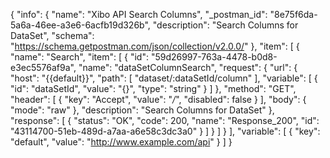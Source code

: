 {
  "info": {
    "name": "Xibo API Search Columns",
    "_postman_id": "8e75f6da-5a6a-46ee-a3e6-6acfb19d326b",
    "description": "Search Columns for DataSet",
    "schema": "https://schema.getpostman.com/json/collection/v2.0.0/"
  },
  "item": [
    {
      "name": "Search",
      "item": [
        {
          "id": "59d26997-763a-4478-b0d8-e3ec5576af9a",
          "name": "dataSetColumnSearch",
          "request": {
            "url": {
              "host": "{{default}}",
              "path": [
                "dataset/:dataSetId/column"
              ],
              "variable": [
                {
                  "id": "dataSetId",
                  "value": "{}",
                  "type": "string"
                }
              ]
            },
            "method": "GET",
            "header": [
              {
                "key": "Accept",
                "value": "*/*",
                "disabled": false
              }
            ],
            "body": {
              "mode": "raw"
            },
            "description": "Search Columns for DataSet"
          },
          "response": [
            {
              "status": "OK",
              "code": 200,
              "name": "Response_200",
              "id": "43114700-51eb-489d-a7aa-a6e58c3dc3a0"
            }
          ]
        }
      ]
    }
  ],
  "variable": [
    {
      "key": "default",
      "value": "http://www.example.com/api"
    }
  ]
}